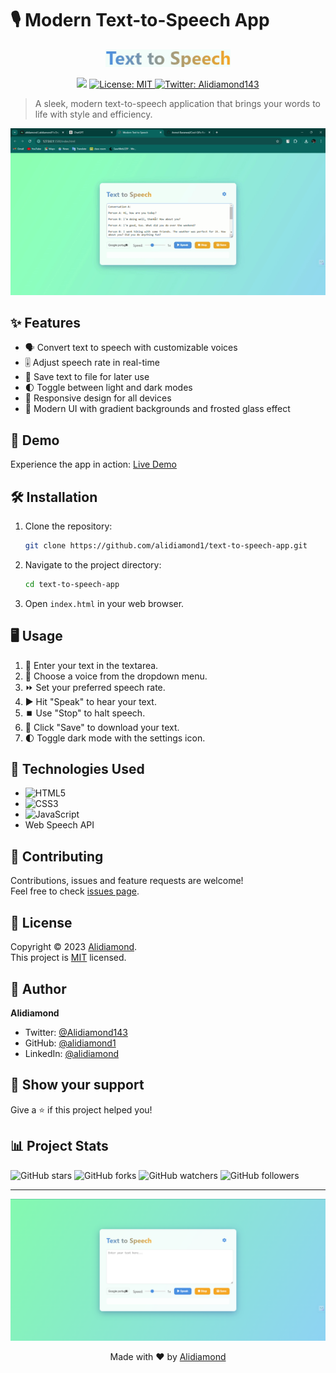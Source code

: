# 🎙️ Modern Text-to-Speech App

<p align="center">
  <img src="/images/app_logo.png" alt="Modern Text-to-Speech App Logo" width="200"/>
</p>

<p align="center">
  <img src="https://img.shields.io/badge/version-1.0.0-blue.svg?cacheSeconds=2592000" />
  <a href="https://github.com/alidiamond1/text-to-speech-app/blob/main/LICENSE">
    <img alt="License: MIT" src="https://img.shields.io/badge/License-MIT-yellow.svg" target="_blank" />
  </a>
  <a href="https://twitter.com/@Alidiamond143">
    <img alt="Twitter: Alidiamond143" src="https://img.shields.io/twitter/follow/@Alidiamond143.svg?style=social" target="_blank" />
  </a>
</p>

> A sleek, modern text-to-speech application that brings your words to life with style and efficiency.

<p align="center">
  <img src="/images/text-to-speech-app.gif" alt="Modern Text-to-Speech App Demo" width="600"/>
</p>

## ✨ Features

- 🗣️ Convert text to speech with customizable voices
- 🎚️ Adjust speech rate in real-time
- 💾 Save text to file for later use
- 🌓 Toggle between light and dark modes
- 📱 Responsive design for all devices
- 🎨 Modern UI with gradient backgrounds and frosted glass effect

## 🚀 Demo

Experience the app in action: [Live Demo](https://text-to-speech-app-seven.vercel.app/)

## 🛠️ Installation

1. Clone the repository:
   ```sh
   git clone https://github.com/alidiamond1/text-to-speech-app.git
   ```

2. Navigate to the project directory:
   ```sh
   cd text-to-speech-app
   ```

3. Open `index.html` in your web browser.

## 🖥️ Usage

1. 📝 Enter your text in the textarea.
2. 🎤 Choose a voice from the dropdown menu.
3. ⏩ Set your preferred speech rate.
4. ▶️ Hit "Speak" to hear your text.
5. ⏹️ Use "Stop" to halt speech.
6. 💾 Click "Save" to download your text.
7. 🌓 Toggle dark mode with the settings icon.

## 🔧 Technologies Used

- ![HTML5](https://img.shields.io/badge/html5-%23E34F26.svg?style=for-the-badge&logo=html5&logoColor=white)
- ![CSS3](https://img.shields.io/badge/css3-%231572B6.svg?style=for-the-badge&logo=css3&logoColor=white)
- ![JavaScript](https://img.shields.io/badge/javascript-%23323330.svg?style=for-the-badge&logo=javascript&logoColor=%23F7DF1E)
- Web Speech API

## 🤝 Contributing

Contributions, issues and feature requests are welcome!<br />Feel free to check [issues page](https://github.com/alidiamond1/text-to-speech-app/issues).

## 📝 License

Copyright © 2023 [Alidiamond](https://github.com/alidiamond1).<br />
This project is [MIT](https://github.com/alidiamond1/text-to-speech-app/blob/main/LICENSE) licensed.

## 👤 Author

**Alidiamond**

<!-- * Website: [yourwebsite.com](https://www.yourwebsite.com) -->
* Twitter: [@Alidiamond143](https://twitter.com/Alidiamond143)
* GitHub: [@alidiamond1](https://github.com/alidiamond1)
* LinkedIn: [@alidiamond](https://www.linkedin.com/alidiamond)

## 🌟 Show your support

Give a ⭐️ if this project helped you!

## 📊 Project Stats

![GitHub stars](https://img.shields.io/github/stars/yourusername/text-to-speech-app?style=social)
![GitHub forks](https://img.shields.io/github/forks/yourusername/text-to-speech-app?style=social)
![GitHub watchers](https://img.shields.io/github/watchers/yourusername/text-to-speech-app?style=social)
![GitHub followers](https://img.shields.io/github/followers/yourusername?style=social)

---

<p align="center">
  <img src="/images/Screenshot 2024-08-22 125948.png" alt="Modern Text-to-Speech App Demo" width="600"/>
</p>

<p align="center">Made with ❤️ by <a href="https://github.com/alidiamond1">Alidiamond</a></p>
